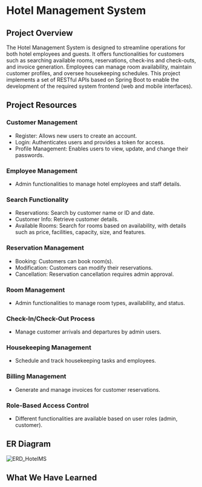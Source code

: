 # Hotel Management System

## Project Overview
The Hotel Management System is designed to streamline operations for both hotel employees and guests. It offers functionalities for customers such as searching available rooms, reservations, check-ins and check-outs, and invoice generation. Employees can manage room availability, maintain customer profiles, and oversee housekeeping schedules. This project implements a set of RESTful APIs based on Spring Boot to enable the development of the required system frontend (web and mobile interfaces).

## Project Resources

### Customer Management
- Register: Allows new users to create an account.
- Login: Authenticates users and provides a token for access.
- Profile Management: Enables users to view, update, and change their passwords.

### Employee Management
- Admin functionalities to manage hotel employees and staff details.

### Search Functionality
- Reservations: Search by customer name or ID and date.
- Customer Info: Retrieve customer details.
- Available Rooms: Search for rooms based on availability, with details such as price, facilities, capacity, size, and features.

### Reservation Management
- Booking: Customers can book room(s).
- Modification: Customers can modify their reservations.
- Cancellation: Reservation cancellation requires admin approval.

### Room Management
- Admin functionalities to manage room types, availability, and status.

### Check-In/Check-Out Process
- Manage customer arrivals and departures by admin users.

### Housekeeping Management
- Schedule and track housekeeping tasks and employees.

### Billing Management
- Generate and manage invoices for customer reservations.

### Role-Based Access Control
- Different functionalities are available based on user roles (admin, customer).

## ER Diagram

![ERD_HotelMS](https://github.com/Mohammad-Obeid/webServicesFinalProject/assets/147950746/b1cc7cb8-ae1e-4ac3-81ba-f2f976f712e9)
## What We Have Learned

